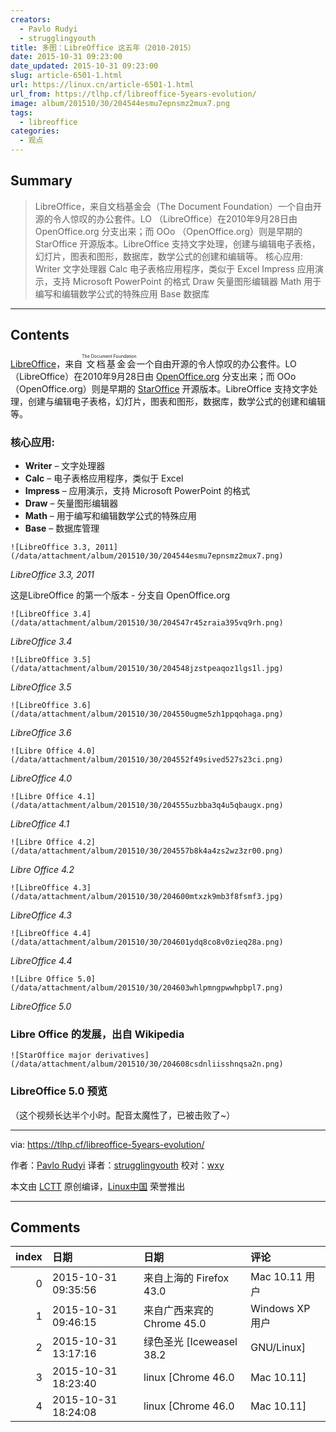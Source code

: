 ```yaml
---
creators:
  - Pavlo Rudyi
  - strugglingyouth
title: 多图：LibreOffice 这五年（2010-2015）
date: 2015-10-31 09:23:00
date_updated: 2015-10-31 09:23:00
slug: article-6501-1.html
url: https://linux.cn/article-6501-1.html
url_from: https://tlhp.cf/libreoffice-5years-evolution/
image: album/201510/30/204544esmu7epnsmz2mux7.png
tags:
  - libreoffice
categories:
  - 观点
---
```


## Summary

> LibreOffice，来自文档基金会（The Document Foundation）一个自由开源的令人惊叹的办公套件。LO （LibreOffice）在2010年9月28日由 OpenOffice.org 分支出来；而 OOo （OpenOffice.org）则是早期的 StarOffice 开源版本。LibreOffice 支持文字处理，创建与编辑电子表格，幻灯片，图表和图形，数据库，数学公式的创建和编辑等。 核心应用:  Writer  文字处理器 Calc  电子表格应用程序，类似于 Excel Impress  应用演示，支持 Microsoft PowerPoint 的格式 Draw  矢量图形编辑器 Math  用于编写和​​编辑数学公式的特殊应用 Base  数据库

***

<!-- more -->

## Contents

[LibreOffice](http://www.libreoffice.org/)，来自<ruby> 文档基金会 <rp>  （ </rp> <rt>  The Document Foundation </rt> <rp>  ） </rp></ruby>一个自由开源的令人惊叹的办公套件。LO （LibreOffice）在2010年9月28日由 [OpenOffice.org](https://www.openoffice.org/) 分支出来；而 OOo （OpenOffice.org）则是早期的 [StarOffice](http://www.staroffice.org/) 开源版本。LibreOffice 支持文字处理，创建与编辑电子表格，幻灯片，图表和图形，数据库，数学公式的创建和编辑等。

### 核心应用:

* **Writer** – 文字处理器
* **Calc** – 电子表格应用程序，类似于 Excel
* **Impress** – 应用演示，支持 Microsoft PowerPoint 的格式
* **Draw** – 矢量图形编辑器
* **Math** – 用于编写和​​编辑数学公式的特殊应用
* **Base** – 数据库管理

`![LibreOffice 3.3, 2011](/data/attachment/album/201510/30/204544esmu7epnsmz2mux7.png)`

*LibreOffice 3.3, 2011*

这是LibreOffice 的第一个版本 - 分支自 OpenOffice.org

`![LibreOffice 3.4](/data/attachment/album/201510/30/204547r45zraia395vq9rh.png)`

*LibreOffice 3.4*

`![LibreOffice 3.5](/data/attachment/album/201510/30/204548jzstpeaqoz1lgs1l.jpg)`

*LibreOffice 3.5*

`![LibreOffice 3.6](/data/attachment/album/201510/30/204550ugme5zh1ppqohaga.png)`

*LibreOffice 3.6*

`![Libre Office 4.0](/data/attachment/album/201510/30/204552f49sived527s23ci.png)`

*LibreOffice 4.0*

`![Libre Office 4.1](/data/attachment/album/201510/30/204555uzbba3q4u5qbaugx.png)`

*LibreOffice 4.1*

`![Libre Office 4.2](/data/attachment/album/201510/30/204557b8k4a4zs2wz3zr00.png)`

*Libre Office 4.2*

`![LibreOffice 4.3](/data/attachment/album/201510/30/204600mtxzk9mb3f8fsmf3.jpg)`

*LibreOffice 4.3*

`![LibreOffice 4.4](/data/attachment/album/201510/30/204601ydq8co8v0zieq28a.png)`

*LibreOffice 4.4*

`![Libre Office 5.0](/data/attachment/album/201510/30/204603whlpmngpwwhpbpl7.png)`

*LibreOffice 5.0*

### Libre Office 的发展，出自 Wikipedia

`![StarOffice major derivatives](/data/attachment/album/201510/30/204608csdnliisshnqsa2n.png)`

### LibreOffice 5.0 预览

（这个视频长达半个小时。配音太魔性了，已被击败了~）

---

via: <https://tlhp.cf/libreoffice-5years-evolution/>

作者：[Pavlo Rudyi](https://tlhp.cf/author/paul/) 译者：[strugglingyouth](https://github.com/strugglingyouth) 校对：[wxy](https://github.com/wxy)

本文由 [LCTT](https://github.com/LCTT/TranslateProject) 原创编译，[Linux中国](https://linux.cn/) 荣誉推出

***

## Comments

|   index | 日期                | 日期                                       | 评论                                                               |
|--------:|:--------------------|:-------------------------------------------|:-------------------------------------------------------------------|
|       0 | 2015-10-31 09:35:56 | 来自上海的 Firefox 43.0|Mac 10.11 用户     | 视频配音……我是笑着看完的……                                         |
|       1 | 2015-10-31 09:46:15 | 来自广西来宾的 Chrome 45.0|Windows XP 用户 | 看视频里的感觉还不太流畅啊                                         |
|       2 | 2015-10-31 13:17:16 | 绿色圣光 [Iceweasel 38.2|GNU/Linux]        | 截图都不是来自同一平台……                                           |
|       3 | 2015-10-31 18:23:40 | linux [Chrome 46.0|Mac 10.11]              | 不知道怎么配了这么搞的配音，估计是从哪个游戏的音乐集中找出来的。。 |
|       4 | 2015-10-31 18:24:08 | linux [Chrome 46.0|Mac 10.11]              | 估计是网上找的各个历史图片。                                       |
